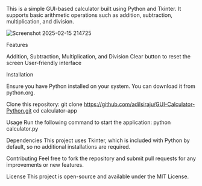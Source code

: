 This is a simple GUI-based calculator built using Python and Tkinter. It supports basic arithmetic operations such as addition, subtraction, multiplication, and division.

![Screenshot 2025-02-15 214725](https://github.com/user-attachments/assets/5ebc72f0-4451-476a-b6e4-0233de36cc52)


Features

Addition, Subtraction, Multiplication, and Division
Clear button to reset the screen
User-friendly interface

Installation

Ensure you have Python installed on your system. You can download it from python.org.

Clone this repository:
git clone https://github.com/adilsiraju/GUI-Calculator-Python.git
cd calculator-app

Usage
Run the following command to start the application:
python calculator.py

Dependencies
This project uses Tkinter, which is included with Python by default, so no additional installations are required.

Contributing
Feel free to fork the repository and submit pull requests for any improvements or new features.

License
This project is open-source and available under the MIT License.
